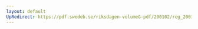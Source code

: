 ```yaml
---
layout: default
UpRedirect: https://pdf.swedeb.se/riksdagen-volumeG-pdf/200102/reg_200102/reg_200102_0393.pdf
---
```

